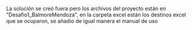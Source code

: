 La solución se creó fuera pero los archivos del proyecto están en "Desafio1_BalmoreMendoza", en la carpeta excel están los destinos excel que se ocuparon, se añadio de igual manera el manual de uso
